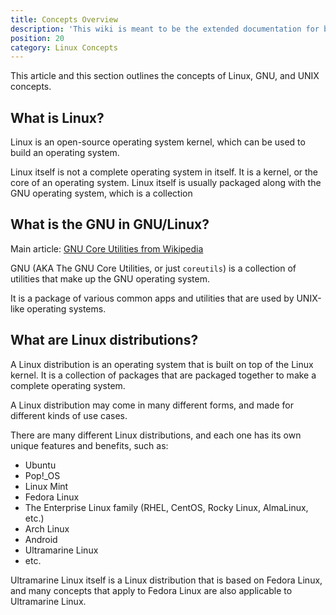 ```yaml
---
title: Concepts Overview
description: 'This wiki is meant to be the extended documentation for both end users and developers, so it is separated in those two categories.'
position: 20
category: Linux Concepts
---
```


This article and this section outlines the concepts of Linux, GNU, and UNIX concepts.

## What is Linux?

Linux is an open-source operating system kernel, which can be used to build an operating system.

Linux itself is not a complete operating system in itself. It is a kernel, or the core of an operating system. Linux itself is usually packaged along with the GNU operating system, which is a collection


## What is the GNU in GNU/Linux?

Main article: [GNU Core Utilities from Wikipedia](https://en.wikipedia.org/wiki/GNU_Core_Utilities)

GNU (AKA The GNU Core Utilities, or just `coreutils`) is a collection of utilities that make up the GNU operating system.

It is a package of various common apps and utilities that are used by UNIX-like operating systems.


## What are Linux distributions?

A Linux distribution is an operating system that is built on top of the Linux kernel. It is a collection of packages that are packaged together to make a complete operating system.

A Linux distribution may come in many different forms, and made for different kinds of use cases.

There are many different Linux distributions, and each one has its own unique features and benefits, such as:

- Ubuntu
- Pop!_OS
- Linux Mint
- Fedora Linux
- The Enterprise Linux family (RHEL, CentOS, Rocky Linux, AlmaLinux, etc.)
- Arch Linux
- Android
- Ultramarine Linux
- etc.

Ultramarine Linux itself is a Linux distribution that is based on Fedora Linux, and many concepts that apply to Fedora Linux are also applicable to Ultramarine Linux.
